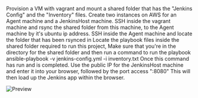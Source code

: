 Provision a VM with vagrant and mount a shared folder that has the "Jenkins Config" and the "Inventory" files.
Create two instances on AWS for an Agent machine and a JenkinsHost machine.
SSH inside the vagrant machine and rsync the shared folder from this machine, to the Agent machine by it's ubuntu ip address.
SSH inside the Agent machine and locate the folder that has been rsynced in
Locate the playbook files inside the shared folder required to run this project,
Make sure that you're in the directory for the shared folder and then run a command to run the playbook
ansible-playbook -v jenkins-config.yml -i inventory.txt
Once this command has run and is completed.
Use the public IP for the JenkinsHost machine and enter it into your browser, followed by the port access ":8080"
This will then load up the Jenkins app within the browser.

![Preview](./public/Preview.gif)
